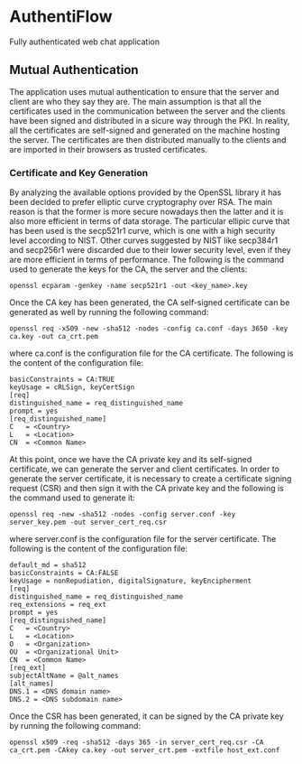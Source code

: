 # AuthentiFlow

Fully authenticated web chat application

## Mutual Authentication

The application uses mutual authentication to ensure that the server and client are who they say they are. The main assumption is that all the certificates used in the communication between the server and the clients have been signed and distributed in a sicure way through the PKI.
In reality, all the certificates are self-signed and generated on the machine hosting the server. The certificates are then distributed manually to the clients and are imported in their browsers as trusted certificates.

### Certificate and Key Generation

By analyzing the available options provided by the OpenSSL library it has been decided to prefer elliptic curve cryptography over RSA. The main reason is that the former is more secure nowadays then the latter and it is also more efficient in terms of data storage. The particular ellipic curve that has been used is the secp521r1 curve, which is one with a high security level according to NIST. Other curves suggested by NIST like secp384r1 and secp256r1 were discarded due to their lower security level, even if they are more efficient in terms of performance.
The following is the command used to generate the keys for the CA, the server and the clients:

```
openssl ecparam -genkey -name secp521r1 -out <key_name>.key
```

Once the CA key has been generated, the CA self-signed certificate can be generated as well by running the following command:

```
openssl req -x509 -new -sha512 -nodes -config ca.conf -days 3650 -key ca.key -out ca_crt.pem
```

where ca.conf is the configuration file for the CA certificate. The following is the content of the configuration file:

```
basicConstraints = CA:TRUE
keyUsage = cRLSign, keyCertSign
[req]
distinguished_name = req_distinguished_name
prompt = yes
[req_distinguished_name]
C   = <Country>
L   = <Location>
CN  = <Common Name>
```

At this point, once we have the CA private key and its self-signed certificate, we can generate the server and client certificates.
In order to generate the server certificate, it is necessary to create a certificate signing request (CSR) and then sign it with the CA private key and the following is the command used to generate it:

```
openssl req -new -sha512 -nodes -config server.conf -key server_key.pem -out server_cert_req.csr
```

where server.conf is the configuration file for the server certificate. The following is the content of the configuration file:

```
default_md = sha512
basicConstraints = CA:FALSE
keyUsage = nonRepudiation, digitalSignature, keyEncipherment
[req]
distinguished_name = req_distinguished_name
req_extensions = req_ext
prompt = yes
[req_distinguished_name]
C   = <Country>
L   = <Location>
O   = <Organization>
OU  = <Organizational Unit>
CN  = <Common Name>
[req_ext]
subjectAltName = @alt_names
[alt_names]
DNS.1 = <DNS domain name>
DNS.2 = <DNS subdomain name>
```

Once the CSR has been generated, it can be signed by the CA private key by running the following command:

```
openssl x509 -req -sha512 -days 365 -in server_cert_req.csr -CA ca_crt.pem -CAkey ca.key -out server_crt.pem -extfile host_ext.conf
```
